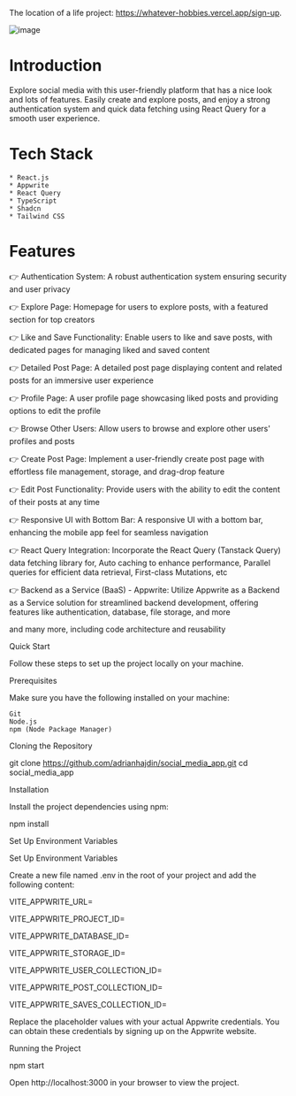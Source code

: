 The location of a life project: https://whatever-hobbies.vercel.app/sign-up.



![image](https://github.com/DrGC70/WhateverHobbies/assets/123336389/cf129cb7-1f75-4b19-9a2c-9effa24749b2)


# **Introduction**

Explore social media with this user-friendly platform that has a nice look and lots of features. Easily create and explore posts, and enjoy a strong authentication system and quick data fetching using React Query for a smooth user experience.

# **Tech Stack**

    * React.js
    * Appwrite
    * React Query
    * TypeScript
    * Shadcn
    * Tailwind CSS


# **Features**

👉 Authentication System: A robust authentication system ensuring security and user privacy

👉 Explore Page: Homepage for users to explore posts, with a featured section for top creators

👉 Like and Save Functionality: Enable users to like and save posts, with dedicated pages for managing liked and saved content

👉 Detailed Post Page: A detailed post page displaying content and related posts for an immersive user experience

👉 Profile Page: A user profile page showcasing liked posts and providing options to edit the profile

👉 Browse Other Users: Allow users to browse and explore other users' profiles and posts

👉 Create Post Page: Implement a user-friendly create post page with effortless file management, storage, and drag-drop feature

👉 Edit Post Functionality: Provide users with the ability to edit the content of their posts at any time

👉 Responsive UI with Bottom Bar: A responsive UI with a bottom bar, enhancing the mobile app feel for seamless navigation

👉 React Query Integration: Incorporate the React Query (Tanstack Query) data fetching library for, Auto caching to enhance performance, Parallel queries for efficient data retrieval, First-class Mutations, etc

👉 Backend as a Service (BaaS) - Appwrite: Utilize Appwrite as a Backend as a Service solution for streamlined backend development, offering features like authentication, database, file storage, and more

and many more, including code architecture and reusability

Quick Start

Follow these steps to set up the project locally on your machine.

Prerequisites

Make sure you have the following installed on your machine:

    Git
    Node.js
    npm (Node Package Manager)

Cloning the Repository

git clone https://github.com/adrianhajdin/social_media_app.git
cd social_media_app

Installation

Install the project dependencies using npm:

npm install

Set Up Environment Variables

Set Up Environment Variables

Create a new file named .env in the root of your project and add the following content:

VITE_APPWRITE_URL=

VITE_APPWRITE_PROJECT_ID=

VITE_APPWRITE_DATABASE_ID=

VITE_APPWRITE_STORAGE_ID=

VITE_APPWRITE_USER_COLLECTION_ID=

VITE_APPWRITE_POST_COLLECTION_ID=

VITE_APPWRITE_SAVES_COLLECTION_ID=

Replace the placeholder values with your actual Appwrite credentials. You can obtain these credentials by signing up on the Appwrite website.

Running the Project

npm start

Open http://localhost:3000 in your browser to view the project.
